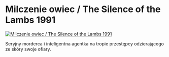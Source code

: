 Milczenie owiec / The Silence of the Lambs 1991 
=============
[![Milczenie owiec / The Silence of the Lambs 1991 ](http://vidos.pl/images/player.gif)](http://vidos.pl/milczenie-owiec-the-silence-of-the-lambs-1991)

 Seryjny morderca i inteligentna agentka na tropie przestępcy odzierającego ze skóry swoje ofiary.
